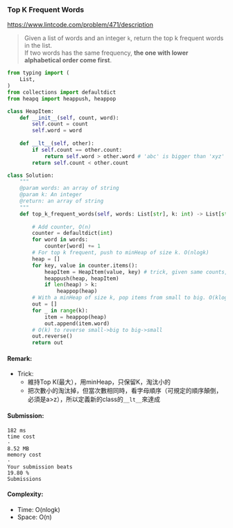 ### Top K Frequent Words
https://www.lintcode.com/problem/471/description
>Given a list of words and an integer `k`, return the top k frequent words in the list.\
>If two words has the same frequency, **the one with lower alphabetical order come first**.
```python
from typing import (
    List,
)
from collections import defaultdict
from heapq import heappush, heappop

class HeapItem:
    def __init__(self, count, word):
        self.count = count
        self.word = word
    
    def __lt__(self, other):
        if self.count == other.count:
            return self.word > other.word # 'abc' is bigger than 'xyz'
        return self.count < other.count

class Solution:
    """
    @param words: an array of string
    @param k: An integer
    @return: an array of string
    """
    def top_k_frequent_words(self, words: List[str], k: int) -> List[str]:
        
        # Add counter, O(n)
        counter = defaultdict(int)
        for word in words:
            counter[word] += 1
        # For top k frequent, push to minHeap of size k. O(nlogk)
        heap = []
        for key, value in counter.items():
            heapItem = HeapItem(value, key) # trick, given same counts, refer to lexicon -> class HeapItem for new rule
            heappush(heap, heapItem)
            if len(heap) > k:
                heappop(heap)
        # With a minHeap of size k, pop items from small to big. O(klogk)
        out = []
        for _ in range(k):
            item = heappop(heap)
            out.append(item.word)
        # O(k) to reverse small->big to big->small
        out.reverse()
        return out
```
#### Remark:
- Trick:
  - 維持Top K(最大），用minHeap，只保留K，淘汰小的
  - 把次數小的淘汰掉，但當次數相同時，看字母順序（可規定的順序顛倒，必須是a>z），所以定義新的class的`__lt__`來達成 
#### Submission:
```
182 ms
time cost
·
8.52 MB
memory cost
·
Your submission beats
19.80 %
Submissions
```
#### Complexity:
- Time: O(nlogk)
- Space: O(n)
